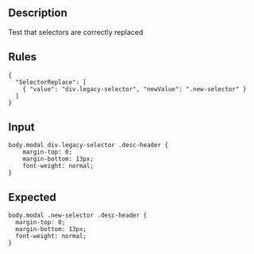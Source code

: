 ## Description

Test that selectors are correctly replaced

## Rules

    {
      "SelectorReplace": [
        { "value": "div.legacy-selector", "newValue": ".new-selector" }
      ]
    }

## Input

    body.modal div.legacy-selector .desc-header {
        margin-top: 0;
        margin-bottom: 13px;
        font-weight: normal;
    }

## Expected

    body.modal .new-selector .desc-header {
      margin-top: 0;
      margin-bottom: 13px;
      font-weight: normal;
    }
